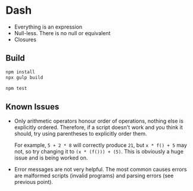 
# Dash

* Everything is an expression
* Null-less. There is no null or equivalent
* Closures

## Build

```sh
npm install
npx gulp build

npm test
```

## Known Issues

* Only arithmetic operators honour order of operations, nothing else is
  explicitly ordered. Therefore, if a script doesn't work and you think it
  should, try using parentheses to explicitly order them.

  For example, `5 + 2 * 8` will correctly produce `21`, but `x * f() + 5` may
  not, so try changing it to `(x * (f())) + (5)`. This is obviously a huge issue
  and is being worked on.

* Error messages are not very helpful. The most common causes errors are
  malformed scripts (invalid programs) and parsing errors (see previous point).
